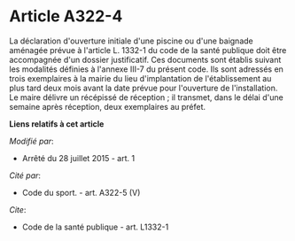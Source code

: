 # Article A322-4

La   déclaration d'ouverture initiale d'une piscine ou d'une baignade aménagée prévue à l'article L. 1332-1 du code de la
santé publique doit être accompagnée d'un dossier justificatif. Ces documents sont établis suivant les modalités définies à
l'annexe III-7 du présent code. Ils sont adressés en trois exemplaires à la mairie du lieu d'implantation de l'établissement
au plus tard deux mois avant la date prévue pour l'ouverture de l'installation. Le maire délivre un récépissé de réception ;
il transmet, dans le délai d'une semaine après réception, deux exemplaires au préfet.

**Liens relatifs à cet article**

_Modifié par_:

  - Arrêté du 28 juillet 2015 - art. 1

_Cité par_:

  - Code du sport. - art. A322-5 (V)

_Cite_:

  - Code de la santé publique - art. L1332-1
